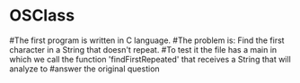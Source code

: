 # OSClass

#The first program is written in C language. 
#The problem is: Find the first character in a String that doesn't repeat.
#To test it the file has a main in which we call the function 'findFirstRepeated' that receives a String that will analyze to
#answer the original question
